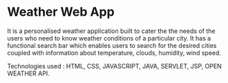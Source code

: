 # Weather Web App

It is a personalised weather application built to cater the the needs of the users who need to know weather conditions of a particular city. It has a functional search bar which enables users to search for the desired cities coupled with information about temperature, clouds, humidity, wind speed.

Technologies used :
HTML, CSS, JAVASCRIPT, JAVA, SERVLET, JSP, OPEN WEATHER API.

